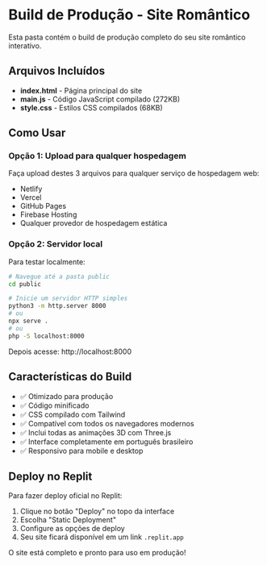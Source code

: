 # Build de Produção - Site Romântico

Esta pasta contém o build de produção completo do seu site romântico interativo.

## Arquivos Incluídos

- **index.html** - Página principal do site
- **main.js** - Código JavaScript compilado (272KB)
- **style.css** - Estilos CSS compilados (68KB)

## Como Usar

### Opção 1: Upload para qualquer hospedagem
Faça upload destes 3 arquivos para qualquer serviço de hospedagem web:
- Netlify
- Vercel
- GitHub Pages
- Firebase Hosting
- Qualquer provedor de hospedagem estática

### Opção 2: Servidor local
Para testar localmente:
```bash
# Navegue até a pasta public
cd public

# Inicie um servidor HTTP simples
python3 -m http.server 8000
# ou
npx serve .
# ou
php -S localhost:8000
```

Depois acesse: http://localhost:8000

## Características do Build

- ✅ Otimizado para produção
- ✅ Código minificado
- ✅ CSS compilado com Tailwind
- ✅ Compatível com todos os navegadores modernos
- ✅ Inclui todas as animações 3D com Three.js
- ✅ Interface completamente em português brasileiro
- ✅ Responsivo para mobile e desktop

## Deploy no Replit

Para fazer deploy oficial no Replit:
1. Clique no botão "Deploy" no topo da interface
2. Escolha "Static Deployment"
3. Configure as opções de deploy
4. Seu site ficará disponível em um link `.replit.app`

O site está completo e pronto para uso em produção!